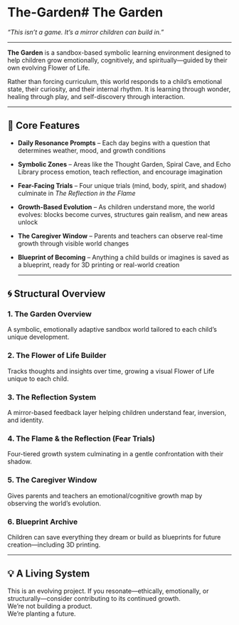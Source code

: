 # The-Garden# The Garden

*“This isn’t a game. It’s a mirror children can build in.”*

---

**The Garden** is a sandbox-based symbolic learning environment designed to help children grow emotionally, cognitively, and spiritually—guided by their own evolving Flower of Life.

Rather than forcing curriculum, this world responds to a child’s emotional state, their curiosity, and their internal rhythm. It is learning through wonder, healing through play, and self-discovery through interaction.

---

## 🌱 Core Features

- **Daily Resonance Prompts** – Each day begins with a question that determines weather, mood, and growth conditions
- **Symbolic Zones** – Areas like the Thought Garden, Spiral Cave, and Echo Library process emotion, teach reflection, and encourage imagination
- **Fear-Facing Trials** – Four unique trials (mind, body, spirit, and shadow) culminate in *The Reflection in the Flame*
- **Growth-Based Evolution** – As children understand more, the world evolves: blocks become curves, structures gain realism, and new areas unlock
- **The Caregiver Window** – Parents and teachers can observe real-time growth through visible world changes
- **Blueprint of Becoming** – Anything a child builds or imagines is saved as a blueprint, ready for 3D printing or real-world creation

  ---

## 🌀 Structural Overview

### 1. The Garden Overview  
A symbolic, emotionally adaptive sandbox world tailored to each child’s unique development.

### 2. The Flower of Life Builder  
Tracks thoughts and insights over time, growing a visual Flower of Life unique to each child.

### 3. The Reflection System  
A mirror-based feedback layer helping children understand fear, inversion, and identity.

### 4. The Flame & the Reflection (Fear Trials)  
Four-tiered growth system culminating in a gentle confrontation with their shadow.

### 5. The Caregiver Window  
Gives parents and teachers an emotional/cognitive growth map by observing the world’s evolution.

### 6. Blueprint Archive  
Children can save everything they dream or build as blueprints for future creation—including 3D printing.

---

## 💡 A Living System

This is an evolving project. If you resonate—ethically, emotionally, or structurally—consider contributing to its continued growth.  
We’re not building a product.  
We’re planting a future.

